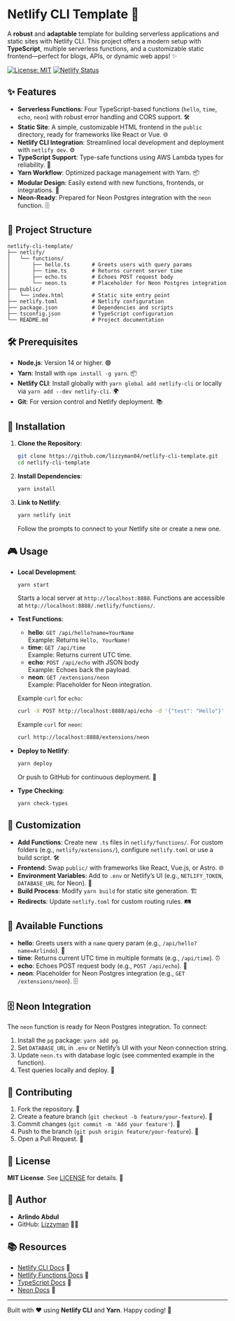 # Netlify CLI Template 🚀

A **robust** and **adaptable** template for building serverless applications and static sites with Netlify CLI. This project offers a modern setup with **TypeScript**, multiple serverless functions, and a customizable static frontend—perfect for blogs, APIs, or dynamic web apps! ✨

[![License: MIT](https://img.shields.io/badge/License-MIT-blue.svg)](https://opensource.org/licenses/MIT)
[![Netlify Status](https://api.netlify.com/api/v1/badges/775d29f8-97b2-4f54-a2e5-85538a6d56b0/deploy-status)](https://app.netlify.com/projects/netlify-cli-template/deploys)

## ✨ Features
- **Serverless Functions**: Four TypeScript-based functions (`hello`, `time`, `echo`, `neon`) with robust error handling and CORS support. 🛠️
- **Static Site**: A simple, customizable HTML frontend in the `public` directory, ready for frameworks like React or Vue. 🌐
- **Netlify CLI Integration**: Streamlined local development and deployment with `netlify dev`. ⚙️
- **TypeScript Support**: Type-safe functions using AWS Lambda types for reliability. 📝
- **Yarn Workflow**: Optimized package management with Yarn. 📦
- **Modular Design**: Easily extend with new functions, frontends, or integrations. 🔧
- **Neon-Ready**: Prepared for Neon Postgres integration with the `neon` function. 🗄️

## 📂 Project Structure
```
netlify-cli-template/
├── netlify/
│   └── functions/
│       ├── hello.ts       # Greets users with query params
│       ├── time.ts        # Returns current server time
│       ├── echo.ts        # Echoes POST request body
│       └── neon.ts        # Placeholder for Neon Postgres integration
├── public/
│   └── index.html         # Static site entry point
├── netlify.toml           # Netlify configuration
├── package.json           # Dependencies and scripts
├── tsconfig.json          # TypeScript configuration
└── README.md              # Project documentation
```

## 🛠️ Prerequisites
- **Node.js**: Version 14 or higher. 🟢
- **Yarn**: Install with `npm install -g yarn`. 📦
- **Netlify CLI**: Install globally with `yarn global add netlify-cli` or locally via `yarn add --dev netlify-cli`. 🌍
- **Git**: For version control and Netlify deployment. 📚

## 🚀 Installation
1. **Clone the Repository**:
   ```bash
   git clone https://github.com/lizzyman04/netlify-cli-template.git
   cd netlify-cli-template
   ```

2. **Install Dependencies**:
   ```bash
   yarn install
   ```

3. **Link to Netlify**:
   ```bash
   yarn netlify init
   ```
   Follow the prompts to connect to your Netlify site or create a new one.

## 🎮 Usage
- **Local Development**:
  ```bash
  yarn start
  ```
  Starts a local server at `http://localhost:8888`. Functions are accessible at `http://localhost:8888/.netlify/functions/`.

- **Test Functions**:
  - **hello**: `GET /api/hello?name=YourName`  
    Example: Returns `Hello, YourName!`
  - **time**: `GET /api/time`  
    Example: Returns current UTC time.
  - **echo**: `POST /api/echo` with JSON body  
    Example: Echoes back the payload.
  - **neon**: `GET /extensions/neon`  
    Example: Placeholder for Neon integration.

  Example `curl` for `echo`:
  ```bash
  curl -X POST http://localhost:8888/api/echo -d '{"test": "Hello"}' -H "Content-Type: application/json"
  ```

  Example `curl` for `neon`:
  ```bash
  curl http://localhost:8888/extensions/neon
  ```

- **Deploy to Netlify**:
  ```bash
  yarn deploy
  ```
  Or push to GitHub for continuous deployment. 🚀

- **Type Checking**:
  ```bash
  yarn check-types
  ```

## 🎨 Customization
- **Add Functions**: Create new `.ts` files in `netlify/functions/`. For custom folders (e.g., `netlify/extensions/`), configure `netlify.toml` or use a build script. 🛠️
- **Frontend**: Swap `public/` with frameworks like React, Vue.js, or Astro. 🌐
- **Environment Variables**: Add to `.env` or Netlify’s UI (e.g., `NETLIFY_TOKEN`, `DATABASE_URL` for Neon). 🔑
- **Build Process**: Modify `yarn build` for static site generation. 🏗️
- **Redirects**: Update `netlify.toml` for custom routing rules. 🛤️

## 🔧 Available Functions
- **hello**: Greets users with a `name` query param (e.g., `/api/hello?name=Arlindo`). 👋
- **time**: Returns current UTC time in multiple formats (e.g., `/api/time`). ⏰
- **echo**: Echoes POST request body (e.g., `POST /api/echo`). 📢
- **neon**: Placeholder for Neon Postgres integration (e.g., `GET /extensions/neon`). 🗄️

## 🗄️ Neon Integration
The `neon` function is ready for Neon Postgres integration. To connect:
1. Install the `pg` package: `yarn add pg`.
2. Set `DATABASE_URL` in `.env` or Netlify’s UI with your Neon connection string.
3. Update `neon.ts` with database logic (see commented example in the function).
4. Test queries locally and deploy. 🚀

## 🤝 Contributing
1. Fork the repository. 🍴
2. Create a feature branch (`git checkout -b feature/your-feature`). 🌿
3. Commit changes (`git commit -m 'Add your feature'`). 📝
4. Push to the branch (`git push origin feature/your-feature`). 🚀
5. Open a Pull Request. 🙌

## 📜 License
**MIT License**. See [LICENSE](LICENSE) for details. 📄

## 👤 Author
- **Arlindo Abdul**  
- GitHub: [Lizzyman](https://github.com/lizzyman04) 🧑‍💻

## 📚 Resources
- [Netlify CLI Docs](https://docs.netlify.com/cli/get-started/) 📖
- [Netlify Functions Docs](https://docs.netlify.com/functions/overview/) 📘
- [TypeScript Docs](https://www.typescriptlang.org/docs/) 📗
- [Neon Docs](https://neon.tech/docs/) 📙

---

Built with ❤️ using **Netlify CLI** and **Yarn**. Happy coding! 🎉